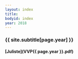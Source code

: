 ```yaml
---
layout: index
title:
bodyid: index
year: 2018
---
```


### {{ site.subtitle[page.year] }}

#### [Juliste](VVP{{ page.year }}.pdf)

